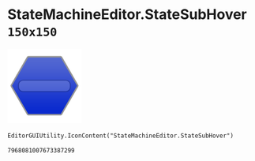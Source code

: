 # StateMachineEditor.StateSubHover `150x150`
<img src="/img/StateMachineEditor.StateSubHover.png" width=150 height=150>

``` CSharp
EditorGUIUtility.IconContent("StateMachineEditor.StateSubHover")
```
```
7968081007673387299
```

